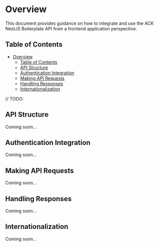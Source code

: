 # Overview

This document provides guidance on how to integrate and use the ACK NestJS Boilerplate API from a frontend application perspective.

## Table of Contents
- [Overview](#overview)
  - [Table of Contents](#table-of-contents)
  - [API Structure](#api-structure)
  - [Authentication Integration](#authentication-integration)
  - [Making API Requests](#making-api-requests)
  - [Handling Responses](#handling-responses)
  - [Internationalization](#internationalization)

// TODO: 
## API Structure

Coming soon...

## Authentication Integration

Coming soon...

## Making API Requests

Coming soon...

## Handling Responses

Coming soon...

## Internationalization

Coming soon...